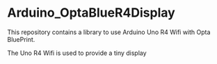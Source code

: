 # Arduino_OptaBlueR4Display

This repository contains a library to use Arduino Uno R4 Wifi with Opta
BluePrint.

The Uno R4 Wifi is used to provide a tiny display
